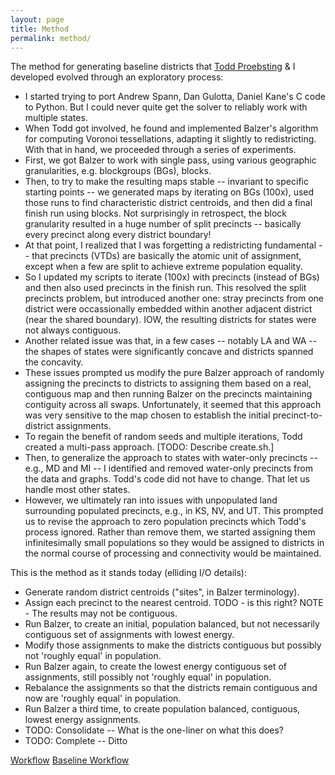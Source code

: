 ```yaml
---
layout: page
title: Method
permalink: method/
---
```


The method for generating baseline districts that [Todd Proebsting](http://proebsting.cs.arizona.edu/) & I 
developed evolved through an exploratory process:

-   I started trying to port Andrew Spann, Dan Gulotta, Daniel Kane's C code to Python. 
    But I could never quite get the solver to reliably work with multiple states.
-   When Todd got involved, he found and implemented Balzer's algorithm for computing Voronoi tessellations, 
    adapting it slightly to redistricting. With that in hand, we proceeded through a series of experiments.
-   First, we got Balzer to work with single pass, using various geographic granularities, e.g. blockgroups (BGs), blocks.
-   Then, to try to make the resulting maps stable -- invariant to specific starting points -- we generated maps by iterating on 
    BGs (100x), used those runs to find characteristic district centroids, and then did a final finish run using blocks. 
    Not surprisingly in retrospect, the block granularity resulted in a huge number of split precincts -- basically every precinct along every district boundary!
-   At that point, I realized that I was forgetting a redistricting fundamental -- that precincts (VTDs) are basically the atomic unit 
    of assignment, except when a few are split to achieve extreme population equality.
-   So I updated my scripts to iterate (100x) with precincts (instead of BGs) and then also used precincts in the finish run. 
    This resolved the split precincts problem, but introduced another one: stray precincts from one district were occassionally embedded within another adjacent district (near the shared boundary). IOW, the resulting districts for states were not always contiguous.
-   Another related issue was that, in a few cases -- notably LA and WA -- the shapes of states were significantly concave and
    districts spanned the concavity.
-   These issues prompted us modify the pure Balzer approach of randomly assigning the precincts to districts to assigning them 
    based on a real, contiguous map and then running Balzer on the precincts maintaining contiguity across all swaps. 
    Unfortunately, it seemed that this approach was very sensitive to the map chosen to establish the initial precinct-to-district assignments.
-   To regain the benefit of random seeds and multiple iterations, Todd created a multi-pass approach. [TODO: Describe create.sh.]
-   Then, to generalize the approach to states with water-only precincts -- e.g., MD and MI -- I identified and removed water-only 
    precincts from the data and graphs. Todd's code did not have to change. That let us handle most other states.
-   However, we ultimately ran into issues with unpopulated land surrounding populated precincts, e.g., in KS, NV, and UT. 
    This prompted us to revise the approach to zero population precincts which Todd's process ignored. Rather than remove them, we started assigning them infinitesimally small populations so they would be assigned to districts in the normal course of processing
    and connectivity would be maintained.
    
This is the method as it stands today (elliding I/O details):

-   Generate random district centroids ("sites", in Balzer terminology).
-   Assign each precinct to the nearest centroid. TODO - is this right? NOTE - The results may not be contiguous.
-   Run Balzer, to create an initial, population balanced, but not necessarily contiguous set of assignments with lowest energy.
-   Modify those assignments to make the districts contiguous but possibly not 'roughly equal' in population.
-   Run Balzer again, to create the lowest energy contiguous set of assignments, still possibly not 'roughly equal' in population.
-   Rebalance the assignments so that the districts remain contiguous and now are 'roughly equal' in population.
-   Run Balzer a third time, to create population balanced, contiguous, lowest energy assignments.
-   TODO: Consolidate -- What is the one-liner on what this does?
-   TODO: Complete -- Ditto


[Workflow](workflow.md)
[Baseline Workflow](baseline_workflow.md)
